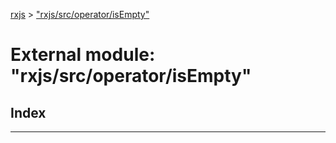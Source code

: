 [rxjs](../README.md) > ["rxjs/src/operator/isEmpty"](../modules/_rxjs_src_operator_isempty_.md)

# External module: "rxjs/src/operator/isEmpty"

## Index

---

